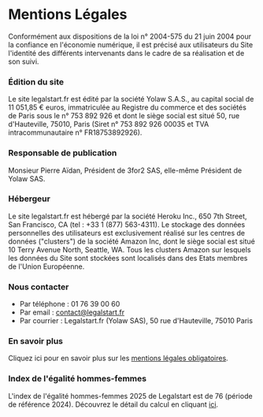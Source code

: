 Mentions Légales
================

Conformément aux dispositions de la loi n° 2004-575 du 21 juin 2004 pour la confiance en l'économie numérique, il est précisé aux utilisateurs du Site l'identité des différents intervenants dans le cadre de sa réalisation et de son suivi.

### **Édition du site** 

Le site legalstart.fr est édité par la société Yolaw S.A.S., au capital social de 11 051,85 € euros, immatriculée au Registre du commerce et des sociétés de Paris sous le n° 753 892 926 et dont le siège social est situé 50, rue d'Hauteville, 75010, Paris (Siret n° 753 892 926 00035 et TVA intracommunautaire n° FR18753892926).

### **Responsable de publication** 

Monsieur Pierre Aïdan, Président de 3for2 SAS, elle-même Président de Yolaw SAS.

### **Hébergeur** 

Le site legalstart.fr est hébergé par la société Heroku Inc., 650 7th Street, San Francisco, CA (tel : +33 1 (877) 563-4311). Le stockage des données personnelles des utilisateurs est exclusivement réalisé sur les centres de données ("clusters") de la société Amazon Inc, dont le siège social est situé 10 Terry Avenue North, Seattle, WA. Tous les clusters Amazon sur lesquels les données du Site sont stockées sont localisés dans des Etats membres de l'Union Européenne.

### **Nous contacter** 

* Par téléphone : 01 76 39 00 60
* Par email : contact@legalstart.fr
* Par courrier : Legalstart.fr (Yolaw SAS), 50 rue d'Hauteville, 75010 Paris

### **En savoir plus**

Cliquez ici pour en savoir plus sur les [mentions légales obligatoires](https://www.legalstart.fr/documents/mentions-legales/).

### **Index de l'égalité hommes-femmes**

L'index de l'égalité hommes-femmes 2025 de Legalstart est de 76 (période de référence 2024). Découvrez le détail du calcul en cliquant [ici](https://www.legalstart.fr/hubfs/Index%20Egalit%C3%A9%20professionnelle%202025.pdf).